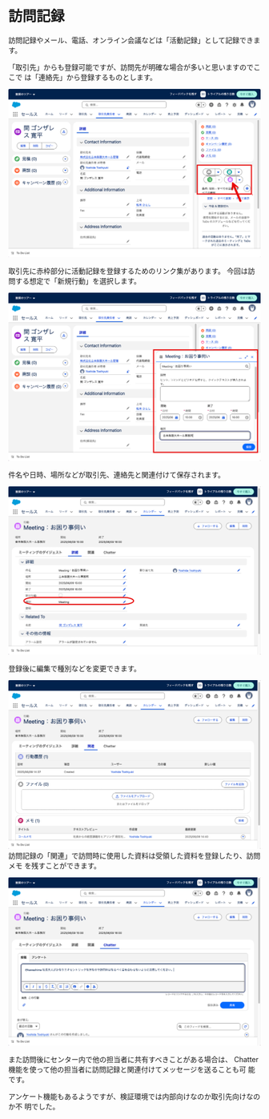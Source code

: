 # 訪問記録

訪問記録やメール、電話、オンライン会議などは「活動記録」として記録できます。

「取引先」からも登録可能ですが、訪問先が明確な場合が多いと思いますのでここで
は「連絡先」から登録するものとします。

![訪問登録](call.png)

取引先に赤枠部分に活動記録を登録するためのリンク集があります。
今回は訪問する想定で「新規行動」を選択します。

![新規訪問登録](register.png)

件名や日時、場所などが取引先、連絡先と関連付けて保存されます。

![新規訪問登録後](registered.png)

登録後に編集で種別などを変更できます。

![訪問記録詳細](detail.png)
訪問記録の「関連」で訪問時に使用した資料は受領した資料を登録したり、訪問メモ
を残すことができます。

![Chatter](chatter.png)

また訪問後にセンター内で他の担当者に共有すべきことがある場合は、
Chatter機能を使って他の担当者に訪問記録と関連付けてメッセージを送ることも可
能です。

アンケート機能もあるようですが、検証環境では内部向けなのか取引先向けなのか不
明でした。


